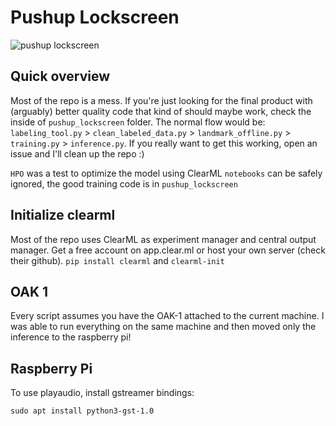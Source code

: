 # Pushup Lockscreen

![pushup lockscreen](images/final_result_small.gif)

## Quick overview

Most of the repo is a mess. If you're just looking for the final product with (arguably) better quality code that kind of should maybe work, check the inside of `pushup_lockscreen` folder. The normal flow would be: `labeling_tool.py` > `clean_labeled_data.py` > `landmark_offline.py` > `training.py` > `inference.py`. If you really want to get this working, open an issue and I'll clean up the repo :)

`HPO` was a test to optimize the model using ClearML
`notebooks` can be safely ignored, the good training code is in `pushup_lockscreen`

## Initialize clearml
Most of the repo uses ClearML as experiment manager and central output manager. Get a free account on app.clear.ml or host your own server (check their github).
`pip install clearml`
and
`clearml-init`

## OAK 1
Every script assumes you have the OAK-1 attached to the current machine. I was able to run everything on the same machine and then moved only the inference to the raspberry pi!

## Raspberry Pi
To use playaudio, install gstreamer bindings:
```
sudo apt install python3-gst-1.0
```